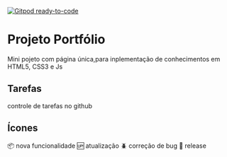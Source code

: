 [![Gitpod ready-to-code](https://img.shields.io/badge/Gitpod-ready--to--code-blue?logo=gitpod)](https://gitpod.io/#https://github.com/ManoelPatrocinio/Portifolio)

# Projeto Portfólio
Mini pojeto com página única,para inplementação de conhecimentos em HTML5, CSS3 e Js

## Tarefas
controle de tarefas no github

## Ícones
:package: nova funcionalidade
:up: atualização
:beetle: correção de bug
:checkered_flag: release